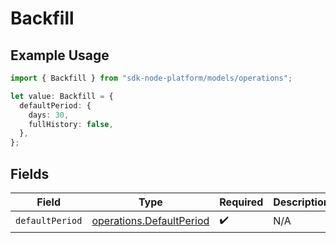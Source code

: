 # Backfill

## Example Usage

```typescript
import { Backfill } from "sdk-node-platform/models/operations";

let value: Backfill = {
  defaultPeriod: {
    days: 30,
    fullHistory: false,
  },
};
```

## Fields

| Field                                                                | Type                                                                 | Required                                                             | Description                                                          |
| -------------------------------------------------------------------- | -------------------------------------------------------------------- | -------------------------------------------------------------------- | -------------------------------------------------------------------- |
| `defaultPeriod`                                                      | [operations.DefaultPeriod](../../models/operations/defaultperiod.md) | :heavy_check_mark:                                                   | N/A                                                                  |